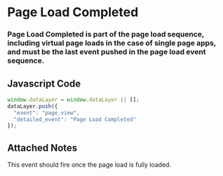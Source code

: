 # Page Load Completed

### Page Load Completed is part of the page load sequence, including virtual page loads in the case of single page apps, and must be the last event pushed in the page load event sequence.

## Javascript Code
```js
window.dataLayer = window.dataLayer || [];
dataLayer.push({
  "event": "page_view",
  "detailed_event": "Page Load Completed"
});
```





## Attached Notes

<p>This event should fire once the page load is fully loaded.</p>
